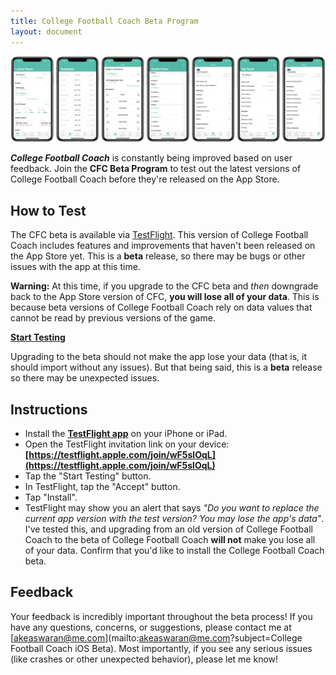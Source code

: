 ```yaml
---
title: College Football Coach Beta Program
layout: document
---
```


<div align="center">
    <img src="assets/background.png" style="max-height: 375px">
</div>

***College Football Coach*** is constantly being improved based on user feedback. Join the **CFC Beta Program** to test out the latest versions of College Football Coach before they're released on the App Store.

## How to Test

The CFC beta is available via [TestFlight](https://testflight.apple.com/join/TpQjGXfx).  This version of College Football Coach includes features and improvements that haven't been released on the App Store yet. This is a **beta** release, so there may be bugs or other issues with the app at this time.

**Warning:** At this time, if you upgrade to the CFC beta and *then* downgrade back to the App Store version of CFC, **you will lose all of your data**. This is because beta versions of College Football Coach rely on data values that cannot be read by previous versions of the game.

<a class="round-button" href="https://testflight.apple.com/join/wF5slOqL"><b>Start Testing</b></a>

Upgrading to the beta should not make the app lose your data (that is, it should import without any issues). But that being said, this is a **beta** release so there may be unexpected issues.

## Instructions

- Install the **[TestFlight app](https://itunes.apple.com/us/app/testflight/id899247664?mt=8)** on your iPhone or iPad.
- Open the TestFlight invitation link on your device: **[https://testflight.apple.com/join/wF5slOqL](https://testflight.apple.com/join/wF5slOqL)**
- Tap the "Start Testing" button.
- In TestFlight, tap the "Accept" button.
- Tap "Install".
- TestFlight may show you an alert that says *"Do you want to replace the current app version with the test version? You may lose the app's data"*. I've tested this, and upgrading from an old version of College Football Coach to the beta of College Football Coach **will not** make you lose all of your data. Confirm that you'd like to install the College Football Coach beta.

## Feedback

Your feedback is incredibly important throughout the beta process! If you have any questions, concerns, or suggestions, please contact me at [akeaswaran@me.com](mailto:akeaswaran@me.com?subject=College Football Coach iOS Beta). Most importantly, if you see any serious issues (like crashes or other unexpected behavior), please let me know!
